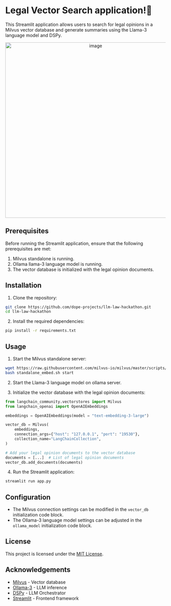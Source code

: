 # Legal Vector Search application!📄

This Streamlit application allows users to search for legal opinions in a Milvus vector database and generate summaries using the Llama-3 language model and DSPy.
<p align="center">
<img width="552" alt="image" src="https://github.com/dope-projects/llm-law-hackathon/assets/63906053/69df01a8-697b-4272-93dc-2a609ea18211">
</p>

## Prerequisites

Before running the Streamlit application, ensure that the following prerequisites are met:

1. Milvus standalone is running.
2. Ollama llama-3 language model is running.
3. The vector database is initialized with the legal opinion documents.

## Installation

1. Clone the repository:

```bash
git clone https://github.com/dope-projects/llm-law-hackathon.git
cd llm-law-hackathon
```

2. Install the required dependencies:

```bash
pip install -r requirements.txt
```

## Usage

1. Start the Milvus standalone server:

```bash
wget https://raw.githubusercontent.com/milvus-io/milvus/master/scripts/standalone_embed.sh
bash standalone_embed.sh start
```

2. Start the Llama-3 language model on ollama server.

3. Initialize the vector database with the legal opinion documents:

```python
from langchain_community.vectorstores import Milvus
from langchain_openai import OpenAIEmbeddings

embeddings = OpenAIEmbeddings(model = "text-embedding-3-large")

vector_db = Milvus(
    embeddings,
    connection_args={"host": "127.0.0.1", "port": "19530"},
    collection_name="LangChainCollection",
)

# Add your legal opinion documents to the vector database
documents = [...]  # List of legal opinion documents
vector_db.add_documents(documents)
```

4. Run the Streamlit application:

```bash
streamlit run app.py
```

## Configuration

- The Milvus connection settings can be modified in the `vector_db` initialization code block.
- The Ollama-3 language model settings can be adjusted in the `ollama_model` initialization code block.

## License

This project is licensed under the [MIT License](LICENSE).

## Acknowledgements

- [Milvus](https://milvus.io/) - Vector database
- [Ollama-3](https://github.com/ollama-ai/ollama) - LLM inference
- [DSPy](https://github.com/microsoft/dspy) - LLM Orchestrator
- [Streamlit](https://streamlit.io/) - Frontend framework
